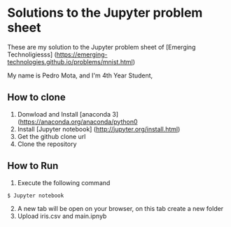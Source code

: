 # Solutions to the Jupyter problem sheet
These are my solution to the Jupyter problem sheet of [Emerging Technoligiesss] (https://emerging-technologies.github.io/problems/mnist.html)

My name is Pedro Mota, and I'm 4th Year Student,

## How to clone
1. Donwload and Install [anaconda 3] (https://anaconda.org/anaconda/python0
2. Install [Jupyter notebook] (http://jupyter.org/install.html)
2. Get the github clone url
3. Clone the repository

## How to Run
1. Execute the following command
```bash
$ Jupyter notebook
```
2. A new tab will be open on your browser, on this tab create a new folder
3. Upload iris.csv and 	main.ipnyb
